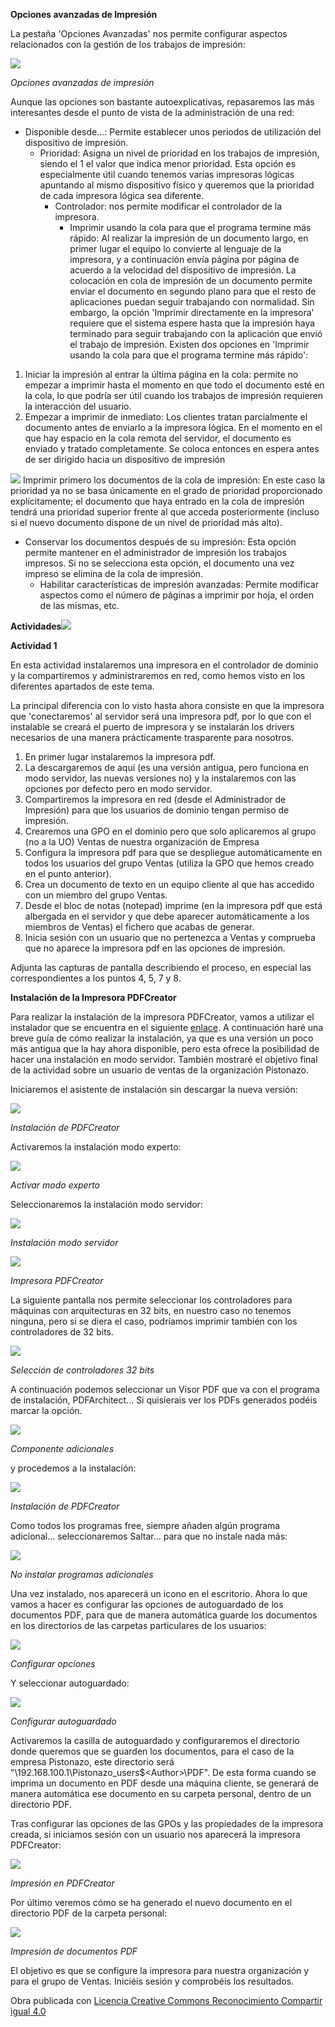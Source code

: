 ﻿











**Opciones avanzadas de Impresión**

La pestaña 'Opciones Avanzadas' nos permite configurar aspectos relacionados con la gestión de los trabajos de impresión:

![](Aspose.Words.8349db10-c71d-42f3-a9d6-8408f87428af.037.jpeg)

*Opciones avanzadas de impresión*

Aunque  las  opciones  son  bastante  autoexplicativas,  repasaremos  las  más  interesantes  desde  el  punto  de  vista  de  la administración de una red:

- Disponible desde...: Permite establecer unos periodos de utilización del dispositivo de impresión.
  - Prioridad: Asigna un nivel de prioridad en los trabajos de impresión, siendo el 1 el valor que indica menor prioridad. Esta opción es especialmente útil cuando tenemos varias impresoras lógicas apuntando al mismo dispositivo físico y queremos que la prioridad de cada impresora lógica sea diferente.
    - Controlador: nos permite modificar el controlador de la impresora.
      - Imprimir usando la cola para que el programa termine más rápido: Al realizar la impresión de un documento largo, en primer lugar el equipo lo convierte al lenguaje de la impresora, y a continuación envía página por página de acuerdo a la velocidad del dispositivo de impresión. La colocación en cola de impresión de un documento permite enviar el documento  en  segundo  plano  para  que  el  resto  de  aplicaciones  puedan  seguir  trabajando  con  normalidad.  Sin embargo, la opción 'Imprimir directamente en la impresora' requiere que el sistema espere hasta que la impresión haya terminado para seguir trabajando con la aplicación que envió el trabajo de impresión. Existen dos opciones en 'Imprimir usando la cola para que el programa termine más rápido':
1. Iniciar la impresión al entrar la última página en la cola: permite no empezar a imprimir hasta el momento en que todo el documento esté en la cola, lo que podría ser útil cuando los trabajos de impresión requieren la interacción del usuario.
1. Empezar  a  imprimir  de  inmediato:  Los  clientes  tratan  parcialmente  el  documento  antes  de  enviarlo  a  la impresora lógica. En el momento en el que hay espacio en la cola remota del servidor, el documento es enviado y tratado completamente. Se coloca entonces en espera antes de ser dirigido hacia un dispositivo de impresión

![](Aspose.Words.8349db10-c71d-42f3-a9d6-8408f87428af.038.png) Imprimir primero los documentos de la cola de impresión: En este caso la prioridad ya no se basa únicamente en el grado de prioridad proporcionado explícitamente; el documento que haya entrado en la cola de impresión tendrá una prioridad superior frente al que acceda posteriormente (incluso si el nuevo documento dispone de un nivel de prioridad más alto).

- Conservar los documentos después de su impresión: Esta opción permite mantener en el administrador de impresión los trabajos impresos. Si no se selecciona esta opción, el documento una vez impreso se elimina de la cola de impresión.
  - Habilitar características de impresión avanzadas: Permite modificar aspectos como el número de páginas a imprimir por hoja, el orden de las mismas, etc.




















**Actividades![](Aspose.Words.8349db10-c71d-42f3-a9d6-8408f87428af.050.png)**

**Actividad 1**

En esta actividad instalaremos una impresora en el controlador de dominio y la compartiremos y administraremos en red, como hemos visto en los diferentes apartados de este tema.

La principal diferencia con lo visto hasta ahora consiste en que la impresora que 'conectaremos' al servidor será una impresora pdf, por lo que con el instalable se creará el puerto de impresora y se instalarán los drivers necesarios de una manera prácticamente trasparente para nosotros.

1. En primer lugar instalaremos la impresora pdf.
1. La descargaremos de aquí (es una versión antigua, pero funciona en modo servidor, las nuevas versiones no) y la instalaremos con las opciones por defecto pero en modo servidor.
1. Compartiremos la impresora en red (desde el Administrador de Impresión) para que los usuarios de dominio tengan permiso de impresión.
1. Crearemos una GPO en el dominio pero que solo aplicaremos al grupo (no a la UO) Ventas de nuestra organización de Empresa
1. Configura la impresora pdf para que se despliegue automáticamente en todos los usuarios del grupo Ventas (utiliza la GPO que hemos creado en el punto anterior).
1. Crea un documento de texto en un equipo cliente al que has accedido con un miembro del grupo Ventas.
1. Desde el bloc de notas (notepad) imprime (en la impresora pdf que está albergada en el servidor y que debe aparecer automáticamente a los miembros de Ventas) el fichero que acabas de generar.
1. Inicia sesión con un usuario que no pertenezca a Ventas y comprueba que no aparece la impresora pdf en las opciones de impresión.

Adjunta las capturas de pantalla describiendo el proceso, en especial las correspondientes a los puntos 4, 5, 7 y 8.

**Instalación de la Impresora PDFCreator**

Para realizar la instalación de la impresora PDFCreator, vamos a utilizar el instalador que se encuentra en el siguiente [enlace](https://drive.google.com/open?id=0B7zZjYkWaq2POE5hSmZDZ2RablU). A continuación haré una breve guía de cómo realizar la instalación, ya que es una versión un poco más antigua que la hay ahora disponible, pero esta ofrece la posibilidad de hacer una instalación en modo servidor. También mostraré el objetivo final de la actividad sobre un usuario de ventas de la organización Pistonazo.

Iniciaremos el asistente de instalación sin descargar la nueva versión:

![](Aspose.Words.8349db10-c71d-42f3-a9d6-8408f87428af.051.png)

*Instalación de PDFCreator*

Activaremos la instalación modo experto:

![](Aspose.Words.8349db10-c71d-42f3-a9d6-8408f87428af.052.png)

*Activar modo experto*

Seleccionaremos la instalación modo servidor:

![](Aspose.Words.8349db10-c71d-42f3-a9d6-8408f87428af.053.png)

*Instalación modo servidor*

![](Aspose.Words.8349db10-c71d-42f3-a9d6-8408f87428af.054.png)

*Impresora PDFCreator*

La siguiente pantalla nos permite seleccionar los controladores para máquinas con arquitecturas en 32 bits, en nuestro caso no tenemos ninguna, pero si se diera el caso, podríamos imprimir también con los controladores de 32 bits.

![](Aspose.Words.8349db10-c71d-42f3-a9d6-8408f87428af.055.png)

*Selección de controladores 32 bits*

A continuación podemos seleccionar un Visor PDF que va con el programa de instalación, PDFArchitect... Si quisierais ver los PDFs generados podéis marcar la opción.

![](Aspose.Words.8349db10-c71d-42f3-a9d6-8408f87428af.056.png)

*Componente adicionales*

y procedemos a la instalación:

![](Aspose.Words.8349db10-c71d-42f3-a9d6-8408f87428af.057.png)

*Instalación de PDFCreator*

Como todos los programas free, siempre añaden algún programa adicional... seleccionaremos Saltar... para que no instale nada más:

![](Aspose.Words.8349db10-c71d-42f3-a9d6-8408f87428af.058.png)

*No instalar programas adicionales*

Una vez instalado, nos aparecerá un icono en el escritorio. Ahora lo que vamos a hacer es configurar las opciones de autoguardado de los documentos PDF, para que de manera automática guarde los documentos en los directorios de las carpetas particulares de los usuarios:

![](Aspose.Words.8349db10-c71d-42f3-a9d6-8408f87428af.059.jpeg)

*Configurar opciones*

Y seleccionar autoguardado:

![](Aspose.Words.8349db10-c71d-42f3-a9d6-8408f87428af.060.jpeg)

*Configurar autoguardado*

Activaremos la casilla de autoguardado y configuraremos el directorio donde queremos que se guarden los documentos, para el caso de la empresa Pistonazo, este directorio será "\\192.168.100.1\Pistonazo\_users$\<Author>\PDF".  De esta forma cuando se imprima un documento en PDF desde una máquina cliente, se generará de manera automática ese documento en su carpeta personal, dentro de un directorio PDF. 

Tras configurar las opciones de las GPOs y las propiedades de la impresora creada, si iniciamos sesión con un usuario nos aparecerá la impresora PDFCreator:

![](Aspose.Words.8349db10-c71d-42f3-a9d6-8408f87428af.061.png)

*Impresión en PDFCreator*

Por último veremos cómo se ha generado el nuevo documento en el directorio PDF de la carpeta personal:

![](Aspose.Words.8349db10-c71d-42f3-a9d6-8408f87428af.062.jpeg)

*Impresión de documentos PDF*

El objetivo es que se configure la impresora para nuestra organización y para el grupo de Ventas. Iniciéis sesión y comprobéis los resultados.

Obra publicada con [Licencia Creative Commons Reconocimiento Compartir igual 4.0](http://creativecommons.org/licenses/by-sa/4.0/)
